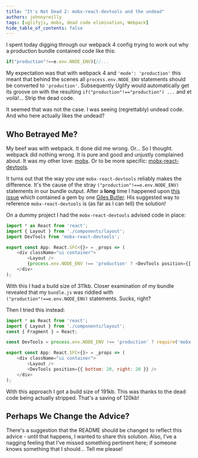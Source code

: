 ```yaml
---
title: "It's Not Dead 2: mobx-react-devtools and the undead"
authors: johnnyreilly
tags: [uglifyjs, mobx, dead code elimination, Webpack]
hide_table_of_contents: false
---
```

I spent today digging through our webpack 4 config trying to work out why a production bundle contained code like this:

 ```js
if("production"!==e.env.NODE_ENV){//...
```

My expectation was that with webpack 4 and `'mode': 'production'` this meant that behind the scenes all `process.env.NODE_ENV` statements should be converted to `'production'`. Subsequently Uglify would automatically get its groove on with the resulting `if("production"!=="production") ...` and et voilà!... Strip the dead code.

It seemed that was not the case. I was seeing (regrettably) undead code. And who here actually likes the undead?

## Who Betrayed Me?

My beef was with webpack. It done did me wrong. Or... So I thought. webpack did nothing wrong. It is pure and good and unjustly complained about. It was my other love: [mobx](https://github.com/mobxjs/mobx). Or to be more specific: [mobx-react-devtools](https://github.com/mobxjs/mobx-react-devtools).

It turns out that the way you use `mobx-react-devtools` reliably makes the difference. It's the cause of the stray `("production"!==e.env.NODE_ENV)` statements in our bundle output. After a **long** time I happened upon [this issue](https://github.com/mobxjs/mobx-react-devtools/issues/66#issuecomment-365151531) which contained a gem by one [Giles Butler](https://github.com/gilesbutler). His suggested way to reference `mobx-react-devtools` is (as far as I can tell) the solution!

On a dummy project I had the `mobx-react-devtools` advised code in place:

```js
import * as React from 'react';
import { Layout } from './components/layout';
import DevTools from 'mobx-react-devtools';

export const App: React.SFC<{}> = _props => (
    <div className="ui container">
        <Layout />
        {process.env.NODE_ENV !== 'production' ? <DevTools position={{ bottom: 20, right: 20 }} /> : null}
    </div>
);
```

With this I had a build size of 311kb. Closer examination of my bundle revealed that my `bundle.js` was riddled with `("production"!==e.env.NODE_ENV)` statements. Sucks, right?

Then I tried this instead:

```js
import * as React from 'react';
import { Layout } from './components/layout';
const { Fragment } = React;

const DevTools = process.env.NODE_ENV !== 'production' ? require('mobx-react-devtools').default : Fragment;

export const App: React.SFC<{}> = _props => (
    <div className="ui container">
        <Layout />
        <DevTools position={{ bottom: 20, right: 20 }} />
    </div>
);
```

With this approach I got a build size of 191kb. This was thanks to the dead code being actually stripped. That's a saving of 120kb!

## Perhaps We Change the Advice?

There's a suggestion that the README should be changed to reflect this advice - until that happens, I wanted to share this solution. Also, I've a nagging feeling that I've missed something pertinent here; if someone knows something that I should... Tell me please!


